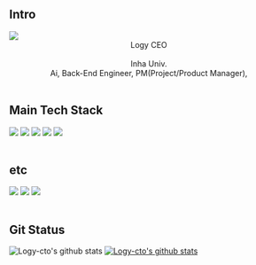 ##  Intro
<div>
  <a href="https://motley-bongo-b81.notion.site/Backend-DEV-feaa38a12ccb4cd1a35050b750abae07" target="_blank">
    <img src="https://img.shields.io/badge/Notion-FF6F61.svg?style=flat-square&logo=Notion&logoColor=white"/>
  </a>
</div>

<div align="center">
  Logy CEO
  <br><br>
  Inha Univ.
  <br>
  Ai, Back-End Engineer, PM(Project/Product Manager), 
  <br><br>
</div>

##  Main Tech Stack 
<div>
  <img src="https://img.shields.io/badge/Nginx-269539?style=for-the-badge&logo=nginx&logoColor=white">
  <img src="https://img.shields.io/badge/Spring%20Boot-6DB33F?style=for-the-badge&logo=spring-boot&logoColor=white">
  <img src="https://img.shields.io/badge/Python-3776AB?style=for-the-badge&logo=python&logoColor=white">
  <img src="https://img.shields.io/badge/Linux-FCC624?style=for-the-badge&logo=linux&logoColor=black">
  <img src="https://img.shields.io/badge/MySQL-4479A1?style=for-the-badge&logo=mysql&logoColor=white">
</div>
<br>

##  etc
<div>
  <img src="https://img.shields.io/badge/vim-019733?style=for-the-badge&logo=Vim&logoColor=white">
  <img src="https://img.shields.io/badge/Postman-FF6C37?style=for-the-badge&logo=Postman&logoColor=white">
  <img src="https://img.shields.io/badge/GitHub-181717?style=for-the-badge&logo=GitHub&logoColor=white">
</div>
<br>


##  Git Status
<!-- [![trophy](https://github-profile-trophy.vercel.app/?username=Logy-cto)](https://github.com/ryo-ma/github-profile-trophy) -->

![Logy-cto's github stats](https://github-readme-stats.vercel.app/api?username=Logy-cto&show_icons=true&theme=merko)
[![Logy-cto's github stats](https://github-readme-stats.vercel.app/api/top-langs/?username=Logy-cto&show_icons=true&hide_border=true&title_color=004386&icon_color=004386&layout=compact&theme=merko)](https://github.com/Logy-cto)

<!-- [![Hits](https://hits.seeyoufarm.com/api/count/incr/badge.svg?url=https%3A%2F%2Fgithub.com%2FLogy-cto%2Fhit-counter&count_bg=%2379C83D&title_bg=%23555555&icon=&icon_color=%23E7E7E7&title=hits&edge_flat=true)](https://hits.seeyoufarm.com) -->
